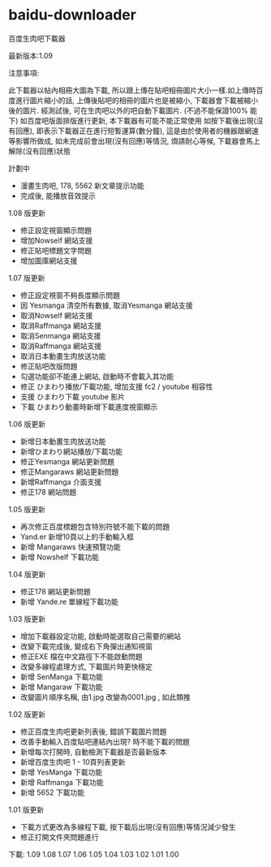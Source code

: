 # baidu-downloader
百度生肉吧下載器

最新版本:1.09

注意事項:

 此下載器以帖內相冊大圖為下載, 所以跟上傳在貼吧相冊圖片大小一樣.如上傳時百度進行圖片縮小的話, 上傳後貼吧的相冊的圖片也是被縮小, 下載器會下載被縮小後的圖片.
經測試後, 可在生肉吧以外的吧自動下載圖片. (不過不能保證100% 能下)
如百度吧版面排版進行更新, 本下載器有可能不能正常使用
如按下載後出現(沒有回應), 即表示下載器正在進行短暫運算(數分鐘), 這是由於使用者的機器跟網速等影響所做成, 如未完成前會出現(沒有回應)等情況, 煩請耐心等候, 下載器會馬上解除(沒有回應)狀態

計劃中
- 漫畫生肉吧, 178, 5562 新文章提示功能
- 完成後, 能播放音效提示


1.08 版更新
- 修正設定視窗顯示問題
- 增加Nowself 網站支援
- 修正貼吧標題文字問題
- 增加圖庫網站支援

1.07 版更新
- 修正設定視窗不夠長度顯示問題
- 因 Yesmanga 清空所有數據, 取消Yesmanga 網站支援
- 取消Nowself 網站支援
- 取消Raffmanga 網站支援
- 取消Senmanga 網站支援
- 取消Raffmanga 網站支援
- 取消日本動畫生肉放送功能
- 修正貼吧改版問題
- 勾選功能卻不能連上網站, 啟動時不會載入其功能
- 修正 ひまわり播放/下載功能, 增加支援 fc2 / youtube 相容性
- 支援 ひまわり下載 youtube 影片
- 下載 ひまわり動畫時新增下載進度視窗顯示

1.06 版更新
- 新增日本動畫生肉放送功能
- 新增ひまわり網站播放/下載功能
- 修正Yesmanga 網站更新問題
- 修正Mangaraws 網站更新問題
- 新增Raffmanga 介面支援
- 修正178 網站問題

1.05 版更新
- 再次修正百度標題包含特別符號不能下載的問題
- Yand.er 新增10頁以上的手動輸入框
- 新增 Mangaraws 快速預覽功能
- 新增 Nowshelf 下載功能

1.04 版更新
- 修正178 網站更新問題
- 新增 Yande.re 單線程下載功能

1.03 版更新
- 增加下載器設定功能, 啟動時能選取自己需要的網站
- 改變下載完成後, 變成右下角彈出通知視窗
- 修正EXE 檔在中文路徑下不能啟動問題
- 改變多線程處理方式, 下載圖片時更快穩定
- 新增 SenManga 下載功能
- 新增 Mangaraw 下載功能
- 改變圖片順序名稱, 由1.jpg 改變為0001.jpg , 如此類推

1.02 版更新
- 修正百度生肉吧更新列表後, 錯誤下載圖片問題
- 改善手動輸入百度貼吧連結內出現? 時不能下載的問題
- 新增每次打開時, 自動檢測下載器是否最新版本
- 新增百度生肉吧 1 - 10頁列表更新
- 新增 YesManga 下載功能
- 新增 Raffmanga 下載功能
- 新增 5652 下載功能

1.01 版更新
- 下載方式更改為多線程下載, 按下載后出現(沒有回應)等情況減少發生
- 修正打開文件夾問題進行


下載:
1.09
1.08
1.07
1.06
1.05
1.04
1.03
1.02
1.01
1.00
